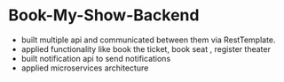 # Book-My-Show-Backend
- built multiple api and communicated between them via RestTemplate.
- applied functionality like book the ticket, book seat , register theater
- built notification api to send notifications
- applied microservices architecture

